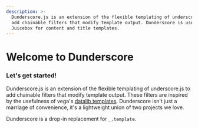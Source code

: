 ```yaml
---
description: >-
  Dunderscore.js is an extension of the flexible templating of underscore.js to
  add chainable filters that modify template output. Dunderscore is used in
  Juicebox for content and title templates.
---
```


# Welcome to Dunderscore

### Let's get started!

Dunderscore.js is an extension of the flexible templating of underscore.js to add chainable filters that modify template output. These filters are inspired by the usefulness of vega's [datalib templates](http://vega.github.io/datalib/). Dunderscore isn't just a marriage of convenience, it's a lightweight union of two projects we love.

Dunderscore is a drop-in replacement for `_.template`.





